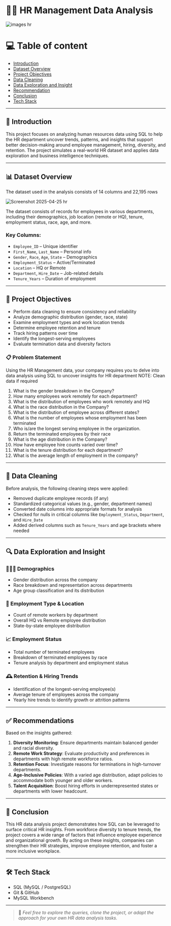 # 👩‍💼 HR Management Data Analysis 

![images hr](https://github.com/user-attachments/assets/f22ed247-7e61-422e-8d99-ee2221c63c99)

# 💻 Table of content

- [Introduction](#introduction)
- [Dataset Overview](#dataset-overview)
- [Project Objectives](#project-objectives)
- [Data Cleaning](#data-cleaning)
- [Data Exploration and Insight](#data-exploration-and-insight)
- [Recommendation](#recommendation)
- [Conclusion](#conclusion)
- [Tech Stack](#tech-stack)
  

---

## 📌 Introduction

This project focuses on analyzing human resources data using SQL to help the HR department uncover trends, patterns, and insights that support better decision-making around employee management, hiring, diversity, and retention. The project simulates a real-world HR dataset and applies data exploration and business intelligence techniques.

---

## 📊 Dataset Overview

The dataset used in the analysis consists of 14 columns and 22,195 rows

![Screenshot 2025-04-25 hr](https://github.com/user-attachments/assets/44f33b33-1032-4975-bce8-5d29ee9b063b)

The dataset consists of records for employees in various departments, including their demographics, job location (remote or HQ), tenure, employment status, race, age, and more.

### Key Columns:
- `Employee_ID` – Unique identifier
- `First_Name`, `Last_Name` – Personal info
- `Gender`, `Race`, `Age`, `State` – Demographics
- `Employment_Status` – Active/Terminated
- `Location` – HQ or Remote
- `Department`, `Hire_Date` – Job-related details
- `Tenure_Years` – Duration of employment



---

## 🎯 Project Objectives

- Perform data cleaning to ensure consistency and reliability
- Analyze demographic distribution (gender, race, state)
- Examine employment types and work location trends
- Determine employee retention and tenure
- Track hiring patterns over time
- Identify the longest-serving employees
- Evaluate termination data and diversity factors

### 📋 Problem Statement

 
Using the HR Management data, your company requires you to delve into data analysis using SQL to
uncover insights for HR department 
NOTE: Clean data if required
1. What is the gender breakdown in the Company?
2. How many employees work remotely for each department?
3. What is the distribution of employees who work remotely and HQ
4. What is the race distribution in the Company?
5. What is the distribution of employee across different states?
6. What is the number of employees whose employment has been terminated
7. Who is/are the longest serving employee in the organization.
8. Return the terminated employees by their race
9. What is the age distribution in the Company?
10. How have employee hire counts varied over time?
11. What is the tenure distribution for each department?
12. What is the average length of employment in the company?

---

## 🧹 Data Cleaning

Before analysis, the following cleaning steps were applied:

- Removed duplicate employee records (if any)
- Standardized categorical values (e.g., gender, department names)
- Converted date columns into appropriate formats for analysis
- Checked for nulls in critical columns like `Employment_Status`, `Department`, and `Hire_Date`
- Added derived columns such as `Tenure_Years` and age brackets where needed

---

## 🔍 Data Exploration and Insight

### 🧑‍🤝‍🧑 Demographics
- Gender distribution across the company
- Race breakdown and representation across departments
- Age group classification and its distribution

### 💼 Employment Type & Location
- Count of remote workers by department
- Overall HQ vs Remote employee distribution
- State-by-state employee distribution

### 📈 Employment Status
- Total number of terminated employees
- Breakdown of terminated employees by race
- Tenure analysis by department and employment status

### 🕰 Retention & Hiring Trends
- Identification of the longest-serving employee(s)
- Average tenure of employees across the company
- Yearly hire trends to identify growth or attrition patterns

---

## ✅ Recommendations

Based on the insights gathered:

1. **Diversity Monitoring**: Ensure departments maintain balanced gender and racial diversity.
2. **Remote Work Strategy**: Evaluate productivity and preferences in departments with high remote workforce ratios.
3. **Retention Focus**: Investigate reasons for terminations in high-turnover departments.
4. **Age-Inclusive Policies**: With a varied age distribution, adapt policies to accommodate both younger and older workers.
5. **Talent Acquisition**: Boost hiring efforts in underrepresented states or departments with lower headcount.

---

## 🧾 Conclusion

This HR data analysis project demonstrates how SQL can be leveraged to surface critical HR insights. From workforce diversity to tenure trends, the project covers a wide range of factors that influence employee experience and organizational growth. By acting on these insights, companies can strengthen their HR strategies, improve employee retention, and foster a more inclusive workplace.

---

## 🛠 Tech Stack

- SQL (MySQL / PostgreSQL)
- Git & GitHub
- MySQL Workbench

---

> 💬 *Feel free to explore the queries, clone the project, or adapt the approach for your own HR data analysis tasks.*

